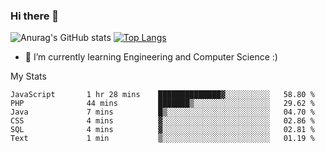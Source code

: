 ### Hi there 👋

![Anurag's GitHub stats](https://github-readme-stats.vercel.app/api?username=MatteoIorio11&show_icons=true&theme=dark) 
[![Top Langs](https://github-readme-stats.vercel.app/api/top-langs/?username=MatteoIorio11&theme=dark)](https://github.com/MatteoIorio11/github-readme-stats)

- 🌱 I’m currently learning Engineering and Computer Science :)

<!--
**MatteoIorio11/MatteoIorio11** is a ✨ _special_ ✨ repository because its `README.md` (this file) appears on your GitHub profile.

Here are some ideas to get you started:

- 🔭 I’m currently working on ...
- 🌱 I’m currently learning ...
- 👯 I’m looking to collaborate on ...
- 🤔 I’m looking for help with ...
- 💬 Ask me about ...
- 📫 How to reach me: ...
- 😄 Pronouns: ...
- ⚡ Fun fact: ...
-->
My Stats
<!--START_SECTION:waka-->

```text
JavaScript       1 hr 28 mins    ██████████████▓░░░░░░░░░░   58.80 %
PHP              44 mins         ███████▒░░░░░░░░░░░░░░░░░   29.62 %
Java             7 mins          █▒░░░░░░░░░░░░░░░░░░░░░░░   04.70 %
CSS              4 mins          ▓░░░░░░░░░░░░░░░░░░░░░░░░   02.86 %
SQL              4 mins          ▓░░░░░░░░░░░░░░░░░░░░░░░░   02.81 %
Text             1 min           ▒░░░░░░░░░░░░░░░░░░░░░░░░   01.19 %
```

<!--END_SECTION:waka-->
